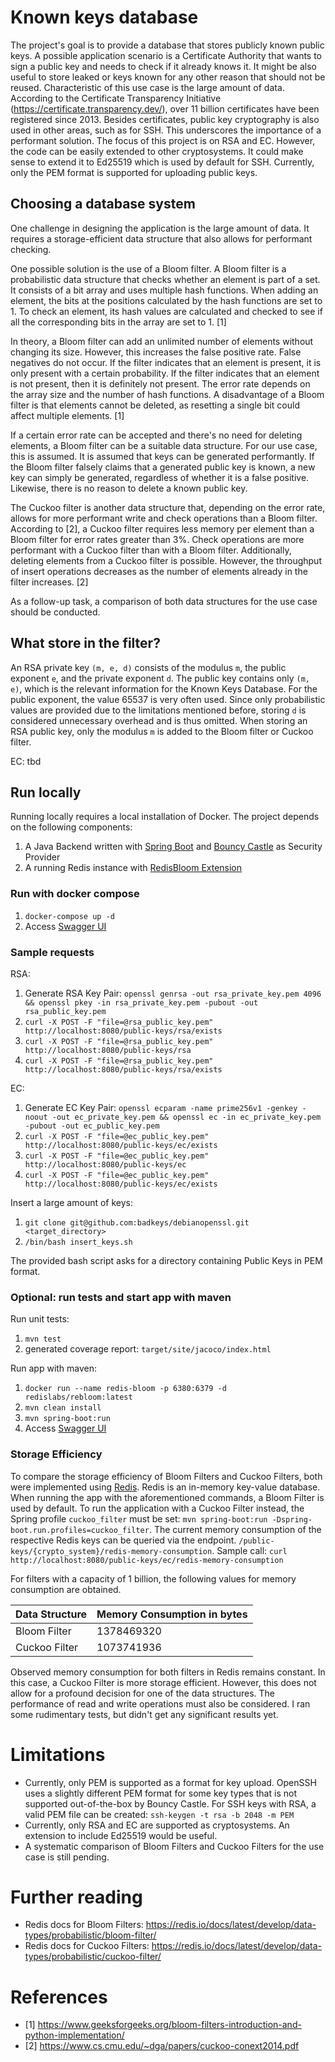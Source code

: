# Known keys database
The project's goal is to provide a database that stores publicly known public keys. A possible application 
scenario is a Certificate Authority that wants to sign a public key and needs to check if it already knows it. It might 
be also useful to store leaked or keys known for any other reason that should not be reused. Characteristic of this use 
case is the large amount of data. According to the Certificate Transparency Initiative 
(https://certificate.transparency.dev/), over 11 billion certificates have been registered since 2013. Besides 
certificates, public key cryptography is also used in other areas, such as for SSH. This underscores the importance of a 
performant solution. The focus of this project is on RSA and EC. However, the code can be easily extended to other 
cryptosystems. It could make sense to extend it to Ed25519 which is used by default for SSH. Currently, only the PEM 
format is supported for uploading public keys.

## Choosing a database system
One challenge in designing the application is the large amount of data. It requires a storage-efficient data structure 
that also allows for performant checking.

One possible solution is the use of a Bloom filter. A Bloom filter is a probabilistic data structure that checks whether 
an element is part of a set. It consists of a bit array and uses multiple hash functions. When adding an element, the 
bits at the positions calculated by the hash functions are set to 1. To check an element, its hash values are calculated 
and checked to see if all the corresponding bits in the array are set to 1. [1]

In theory, a Bloom filter can add an unlimited number of elements without changing its size. However, this increases the 
false positive rate. False negatives do not occur. If the filter indicates that an element is present, it is only present 
with a certain probability. If the filter indicates that an element is not present, then it is definitely not present. 
The error rate depends on the array size and the number of hash functions. A disadvantage of a Bloom filter is that 
elements cannot be deleted, as resetting a single bit could affect multiple elements. [1]

If a certain error rate can be accepted and there's no need for deleting elements, a Bloom filter can be a suitable data 
structure. For our use case, this is assumed. It is assumed that keys can be generated performantly. If the Bloom filter 
falsely claims that a generated public key is known, a new key can simply be generated, regardless of whether it is a 
false positive. Likewise, there is no reason to delete a known public key.

The Cuckoo filter is another data structure that, depending on the error rate, allows for more performant write and 
check operations than a Bloom filter. According to [2], a Cuckoo filter requires less memory per element than a Bloom 
filter for error rates greater than 3%. Check operations are more performant with a Cuckoo filter than with a Bloom 
filter. Additionally, deleting elements from a Cuckoo filter is possible. However, the throughput of insert operations 
decreases as the number of elements already in the filter increases. [2]

As a follow-up task, a comparison of both data structures for the use case should be conducted.

## What store in the filter?
An RSA private key `(m, e, d)` consists of the modulus `m`, the public exponent `e`, and the private exponent `d`. The 
public key contains only `(m, e)`, which is the relevant information for the Known Keys Database. For the public 
exponent, the value 65537 is very often used. Since only probabilistic values are provided due to the limitations 
mentioned before, storing `d` is considered unnecessary overhead and is thus omitted. When storing an RSA public key, 
only the modulus `m` is added to the Bloom filter or Cuckoo filter.

EC: tbd

## Run locally
Running locally requires a local installation of Docker. The project depends on the following components:
1. A Java Backend written with [Spring Boot](https://spring.io/projects/spring-boot) and [Bouncy Castle](https://www.bouncycastle.org/download/bouncy-castle-java/) as Security Provider
2. A running Redis instance with [RedisBloom Extension](https://github.com/RedisBloom/RedisBloom)

### Run with docker compose
1. `docker-compose up -d`
2. Access [Swagger UI](http://localhost:8080/swagger-ui/index.html)

### Sample requests
RSA:
1. Generate RSA Key Pair: `openssl genrsa -out rsa_private_key.pem 4096 && openssl pkey -in rsa_private_key.pem -pubout -out rsa_public_key.pem`
2. `curl -X POST -F "file=@rsa_public_key.pem" http://localhost:8080/public-keys/rsa/exists`
3. `curl -X POST -F "file=@rsa_public_key.pem" http://localhost:8080/public-keys/rsa`
4. `curl -X POST -F "file=@rsa_public_key.pem" http://localhost:8080/public-keys/rsa/exists`

EC:
1. Generate EC Key Pair: `openssl ecparam -name prime256v1 -genkey -noout -out ec_private_key.pem && openssl ec -in ec_private_key.pem -pubout -out ec_public_key.pem`
2. `curl -X POST -F "file=@ec_public_key.pem" http://localhost:8080/public-keys/ec/exists`
3. `curl -X POST -F "file=@ec_public_key.pem" http://localhost:8080/public-keys/ec`
4. `curl -X POST -F "file=@ec_public_key.pem" http://localhost:8080/public-keys/ec/exists`

Insert a large amount of keys:
1. `git clone git@github.com:badkeys/debianopenssl.git <target_directory>`
2. `/bin/bash insert_keys.sh`

The provided bash script asks for a directory containing Public Keys in PEM format.

### Optional: run tests and start app with maven
Run unit tests:
1. `mvn test`
2. generated coverage report: `target/site/jacoco/index.html`

Run app with maven:
1. `docker run --name redis-bloom -p 6380:6379 -d redislabs/rebloom:latest`
2. `mvn clean install`
3. `mvn spring-boot:run`
4. Access [Swagger UI](http://localhost:8080/swagger-ui/index.html)

### Storage Efficiency
To compare the storage efficiency of Bloom Filters and Cuckoo Filters, both were implemented using
[Redis](https://redis.io/docs/latest/). Redis is an in-memory key-value database. When running the app with the 
aforementioned commands, a Bloom Filter is used by default. To run the application with a Cuckoo Filter instead, the 
Spring profile `cuckoo_filter` must be set: `mvn spring-boot:run -Dspring-boot.run.profiles=cuckoo_filter`.
The current memory consumption of the respective Redis keys can be queried via the endpoint.
`/public-keys/{crypto_system}/redis-memory-consumption`. Sample call: `curl http://localhost:8080/public-keys/ec/redis-memory-consumption`

For filters with a capacity of 1 billion, the following values for memory consumption are obtained.

| Data Structure | Memory Consumption in bytes |
|----------------|-----------------------------|
| Bloom Filter   | 1378469320                  |
| Cuckoo Filter  | 1073741936                  |

Observed memory consumption for both filters in Redis remains constant.
In this case, a Cuckoo Filter is more storage efficient. However, this does not allow for a profound decision for one of 
the data structures. The performance of read and write operations must also be considered.
I ran some rudimentary tests, but didn't get any significant results yet.

# Limitations
- Currently, only PEM is supported as a format for key upload. OpenSSH uses a slightly different PEM format for some key types that is not supported out-of-the-box by Bouncy Castle. For SSH keys with RSA, a valid PEM file can be created: `ssh-keygen -t rsa -b 2048 -m PEM`
- Currently, only RSA and EC are supported as cryptosystems. An extension to include Ed25519 would be useful.
- A systematic comparison of Bloom Filters and Cuckoo Filters for the use case is still pending.

# Further reading
- Redis docs for Bloom Filters: https://redis.io/docs/latest/develop/data-types/probabilistic/bloom-filter/
- Redis docs for Cuckoo Filters: https://redis.io/docs/latest/develop/data-types/probabilistic/cuckoo-filter/

# References
- [1] https://www.geeksforgeeks.org/bloom-filters-introduction-and-python-implementation/
- [2] https://www.cs.cmu.edu/~dga/papers/cuckoo-conext2014.pdf
